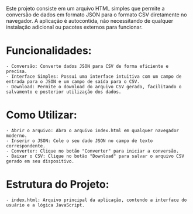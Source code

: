 Este projeto consiste em um arquivo HTML simples que permite a conversão de dados em formato JSON para o formato CSV diretamente no navegador. A aplicação é autocontida, não necessitando de qualquer instalação adicional ou pacotes externos para funcionar.

# Funcionalidades:

    - Conversão: Converte dados JSON para CSV de forma eficiente e precisa.
    - Interface Simples: Possui uma interface intuitiva com um campo de entrada para o JSON e um campo de saída para o CSV.
    - Download: Permite o download do arquivo CSV gerado, facilitando o salvamento e posterior utilização dos dados.

# Como Utilizar:

    - Abrir o arquivo: Abra o arquivo index.html em qualquer navegador moderno.
    - Inserir o JSON: Cole o seu dado JSON no campo de texto correspondente.
    - Converter: Clique no botão "Converter" para iniciar a conversão.
    - Baixar o CSV: Clique no botão "Download" para salvar o arquivo CSV gerado em seu dispositivo.

# Estrutura do Projeto:

    - index.html: Arquivo principal da aplicação, contendo a interface do usuário e a lógica JavaScript.